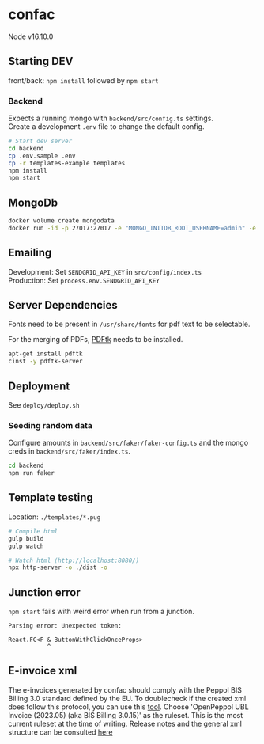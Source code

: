confac
======

Node v16.10.0


## Starting DEV

front/back: `npm install` followed by `npm start`

### Backend

Expects a running mongo with `backend/src/config.ts` settings.  
Create a development `.env` file to change the default config.

```bash
# Start dev server
cd backend
cp .env.sample .env
cp -r templates-example templates
npm install
npm start
```

## MongoDb

```bash
docker volume create mongodata
docker run -id -p 27017:27017 -e "MONGO_INITDB_ROOT_USERNAME=admin" -e "MONGO_INITDB_ROOT_PASSWORD=pwd" -v mongodata:/data/db --name confac-mongo mongo:3.6.3
```



## Emailing

Development: Set `SENDGRID_API_KEY` in `src/config/index.ts`  
Production: Set `process.env.SENDGRID_API_KEY`  



## Server Dependencies

Fonts need to be present in `/usr/share/fonts` for pdf text to be selectable.

For the merging of PDFs, [PDFtk](https://www.pdflabs.com/tools/pdftk-the-pdf-toolkit/) needs to be installed.

```bash
apt-get install pdftk
cinst -y pdftk-server
```


## Deployment

See `deploy/deploy.sh`


### Seeding random data

Configure amounts in `backend/src/faker/faker-config.ts`
and the mongo creds in `backend/src/faker/index.ts`.

```sh
cd backend
npm run faker
```



## Template testing


Location: `./templates/*.pug`

```bash
# Compile html
gulp build
gulp watch

# Watch html (http://localhost:8080/)
npx http-server -o ./dist -o
```



## Junction error

`npm start` fails with weird error when run from a junction.

```text
Parsing error: Unexpected token:

React.FC<P & ButtonWithClickOnceProps>
           ^
```

## E-invoice xml

The e-invoices generated by confac should comply with the Peppol BIS Billing 3.0 standard defined by the EU. To doublecheck if the created xml does follow this protocol, you can use this [tool](https://ecosio.com/en/peppol-and-xml-document-validator/). Choose 'OpenPeppol UBL Invoice (2023.05) (aka BIS Billing 3.0.15)' as the ruleset. This is the most current ruleset at the time of writing. Release notes and the general xml structure can be consulted [here]( https://docs.peppol.eu/poacc/billing/3.0)  